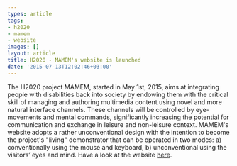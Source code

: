 ```yaml
---
types: article
tags:
- h2020
- mamem
- website
images: []
layout: article
title: H2020 - MAMEM's website is launched
date: '2015-07-13T12:02:46+03:00'
---
```

<p><span class="s1">The H2020 project MAMEM, started in May 1st, 2015, aims at </span>integrating people with disabilities back into society by endowing them with the critical skill of managing and authoring multimedia content using novel and more natural interface channels. These channels will be controlled by eye-movements and mental commands, significantly increasing the potential for communication and exchange in leisure and non-leisure context. MAMEM's website adopts a rather unconventional design with the intention to become the project's "living" demonstrator that can be operated in two modes: a) conventionally using the mouse and keyboard, b) unconventional using the visitors’ eyes and mind. Have a look at the website&nbsp;<span class="s1"><a href="http://www.mamem.eu/">here</a>.</span></p>
